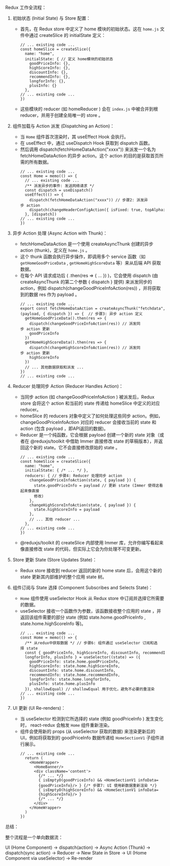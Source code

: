 Redux 工作全流程：

1. 初始状态 (Initial State) 与 Store 配置：
   
   - 首先，在 Redux store 中定义了 home 模块的初始状态。这在 `home.js` 文件中通过 createSlice 的 initialState 定义：
     ```
     // ... existing code ...
     const homeSlice = createSlice({
       name: "home",
       initialState: { // 定义 home模块的初始状态
         goodPriceInfo: {},
         highScoreInfo: {},
         discountInfo: {},
         recommendInfo: {},
         longforInfo: {},
         plusInfo: {}
       },
     // ... existing code ...
     })
     ```
   - 这些模块的 reducer (如 homeReducer ) 会在 `index.js` 中被合并到根 reducer，并用于创建全局唯一的 store 。
2. 组件加载与 Action 派发 (Dispatching an Action)：
   
   - 当 `Home` 组件首次渲染时，其 useEffect Hook 会执行。
   - 在 useEffect 中，通过 useDispatch Hook 获取到 dispatch 函数。
   - 然后调用 dispatch(fetchHomeDataAction("xxxx")) 来派发一个名为 fetchHomeDataAction 的异步 action。这个 action 的目的是获取首页所需的所有数据。
     ```
     // ... existing code ...
     const Home = memo(() => {
       // ... existing code ...
       /** 派发异步的事件: 发送网络请求 */
       const dispatch = useDispatch()
       useEffect(() => {
         dispatch(fetchHomeDataAction("xxxx")) // 步骤2: 派发异步 action
         dispatch(changeHeaderConfigAction({ isFixed: true, topAlpha: true }))
       }, [dispatch])
     // ... existing code ...
     })
     ```
3. 异步 Action 处理 (Async Action with Thunk)：
   
   - fetchHomeDataAction 是一个使用 createAsyncThunk 创建的异步 action (thunk)，定义在 `home.js` 。
   - 这个 thunk 函数会执行异步操作，即调用多个 service 函数（如 `getHomeGoodPriceData` , `getHomeHighScoreData` 等）来从后端 API 获取数据。
   - 在每个 API 请求成功后 ( .then(res => { ... }) )，它会使用 dispatch (由 createAsyncThunk 的第二个参数 { dispatch } 提供) 来派发同步的 action，例如 dispatch(changeGoodPriceInfoAction(res)) ，并将获取到的数据 res 作为 payload 。
     ```
     // ... existing code ...
     export const fetchHomeDataAction = createAsyncThunk("fetchdata", 
     (payload, { dispatch }) => {  // 步骤3: 异步 action 定义
       getHomeGoodPriceData().then(res => {
         dispatch(changeGoodPriceInfoAction(res)) // 派发同步 action 更新 
         goodPriceInfo
       })
       getHomeHighScoreData().then(res => {
         dispatch(changeHighScoreInfoAction(res)) // 派发同步 action 更新 
         highScoreInfo
       })
       // ... 其他数据获取和派发 ...
     })
     // ... existing code ...
     ```
4. Reducer 处理同步 Action (Reducer Handles Action)：
   
   - 当同步 action (如 changeGoodPriceInfoAction ) 被派发后，Redux store 会将这个 action 和当前的 state 传递给 homeSlice 中定义的对应 reducer。
   - homeSlice 的 reducers 对象中定义了如何处理这些同步 action。例如， changeGoodPriceInfoAction 对应的 reducer 会接收当前的 state 和 action (包含 payload ，即API返回的数据)。
   - Reducer 是一个纯函数，它会根据 payload 创建一个新的 state 对象（或者在 @reduxjs/toolkit 中借助 Immer 直接修改 state 的草稿版本），并返回这个新的 state。它不会直接修改原始的 state 。
     ```
     // ... existing code ...
     const homeSlice = createSlice({
       name: "home",
       initialState: { /* ... */ },
       reducers: { // 步骤4: Reducer 处理同步 action
         changeGoodPriceInfoAction(state, { payload }) {
           state.goodPriceInfo = payload // 更新 state (Immer 使得这看起来像直接
           修改)
         },
         changeHighScoreInfoAction(state, { payload }) {
           state.highScoreInfo = payload
         },
         // ... 其他 reducer ...
       },
     // ... existing code ...
     })
     ```
   - @reduxjs/toolkit 的 createSlice 内部使用 Immer 库，允许你编写看起来像直接修改 state 的代码，但实际上它会为你处理不可变更新。
5. Store 更新 State (Store Updates State)：
   
   - Redux store 接收到 reducer 返回的新的 home state 后，会用这个新的 state 更新其内部维护的整个应用 state 树。
6. 组件订阅与 State 选择 (Component Subscribes and Selects State)：
   
   - `Home` 组件使用 useSelector Hook 从 Redux store 中订阅并选择它所需要的数据。
   - useSelector 接收一个函数作为参数，该函数接收整个应用的 state ，并返回该组件需要的部分 state (例如 state.home.goodPriceInfo , state.home.highScoreInfo 等)。
     ```
     // ... existing code ...
     const Home = memo(() => {
       /** 从redux中获取数据 */ // 步骤6: 组件通过 useSelector 订阅和选择 state
       const { goodPriceInfo, highScoreInfo, discountInfo, recommendInfo, 
       longforInfo, plusInfo } = useSelector((state) => ({
         goodPriceInfo: state.home.goodPriceInfo,
         highScoreInfo: state.home.highScoreInfo,
         discountInfo: state.home.discountInfo,
         recommendInfo: state.home.recommendInfo,
         longforInfo: state.home.longforInfo,
         plusInfo: state.home.plusInfo
       }), shallowEqual) // shallowEqual 用于优化，避免不必要的重渲染
     // ... existing code ...
     })
     ```
7. UI 更新 (UI Re-renders)：
   
   - 当 useSelector 检测到它所选择的 state (例如 goodPriceInfo ) 发生变化时， react-redux 会触发 `Home` 组件重新渲染。
   - 组件会使用新的 props (从 useSelector 获取的数据) 来渲染更新后的 UI，例如将获取到的 goodPriceInfo 数据传递给 `HomeSectionV1` 子组件进行展示。
     ```
     // ... existing code ...
       return (
         <HomeWrapper>
           <HomeBanner/>
           <div className='content'>
             {/* ... */}
             { isEmptyO(goodPriceInfo) && <HomeSectionV1 infoData=
             {goodPriceInfo}/> } {/* 步骤7: UI 使用新数据重新渲染 */}
             { isEmptyO(highScoreInfo) && <HomeSectionV1 infoData=
             {highScoreInfo}/> }
             {/* ... */}
           </div>
         </HomeWrapper>
       )
     })
     ```
总结：

整个流程是一个单向数据流：

UI (Home Component) → dispatch(action) → Async Action (Thunk) → dispatch(sync action) → Reducer → New State in Store → UI (Home Component via useSelector) → Re-render